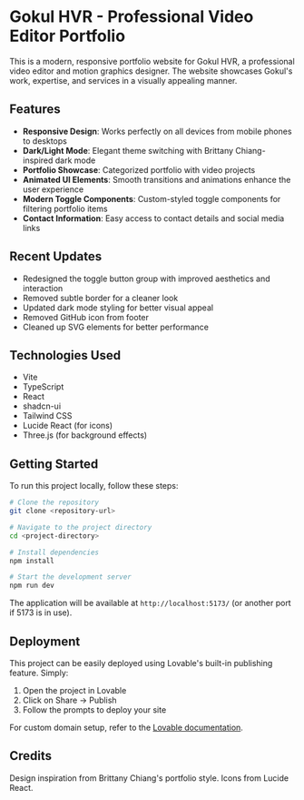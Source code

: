 
# Gokul HVR - Professional Video Editor Portfolio

This is a modern, responsive portfolio website for Gokul HVR, a professional video editor and motion graphics designer. The website showcases Gokul's work, expertise, and services in a visually appealing manner.

## Features

- **Responsive Design**: Works perfectly on all devices from mobile phones to desktops
- **Dark/Light Mode**: Elegant theme switching with Brittany Chiang-inspired dark mode
- **Portfolio Showcase**: Categorized portfolio with video projects
- **Animated UI Elements**: Smooth transitions and animations enhance the user experience
- **Modern Toggle Components**: Custom-styled toggle components for filtering portfolio items
- **Contact Information**: Easy access to contact details and social media links

## Recent Updates

- Redesigned the toggle button group with improved aesthetics and interaction
- Removed subtle border for a cleaner look
- Updated dark mode styling for better visual appeal
- Removed GitHub icon from footer
- Cleaned up SVG elements for better performance

## Technologies Used

- Vite
- TypeScript
- React
- shadcn-ui
- Tailwind CSS
- Lucide React (for icons)
- Three.js (for background effects)

## Getting Started

To run this project locally, follow these steps:

```sh
# Clone the repository
git clone <repository-url>

# Navigate to the project directory
cd <project-directory>

# Install dependencies
npm install

# Start the development server
npm run dev
```

The application will be available at `http://localhost:5173/` (or another port if 5173 is in use).

## Deployment

This project can be easily deployed using Lovable's built-in publishing feature. Simply:

1. Open the project in Lovable
2. Click on Share -> Publish
3. Follow the prompts to deploy your site

For custom domain setup, refer to the [Lovable documentation](https://docs.lovable.dev/tips-tricks/custom-domain/).

## Credits

Design inspiration from Brittany Chiang's portfolio style.
Icons from Lucide React.
